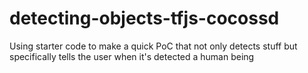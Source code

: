 # detecting-objects-tfjs-cocossd
Using starter code to make a quick PoC that not only detects stuff but specifically tells the user when it's detected a human being
